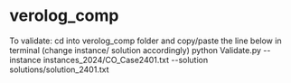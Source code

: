 # verolog_comp

To validate: cd into verolog_comp folder and copy/paste the line below in terminal (change instance/ solution accordingly)
python Validate.py --instance instances_2024/CO_Case2401.txt --solution solutions/solution_2401.txt
